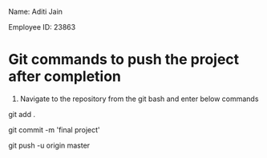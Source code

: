 Name:  Aditi Jain

Employee ID:  23863



Git commands to push the project after completion
=======================================
1. Navigate to the repository from the git bash and enter below commands

git add .

git commit -m 'final project'

git push -u origin master
